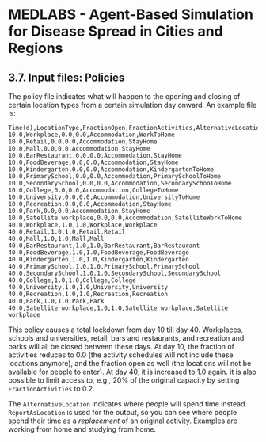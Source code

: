 # MEDLABS - Agent-Based Simulation for Disease Spread in Cities and Regions

## 3.7. Input files: Policies

The policy file indicates what will happen to the opening and closing of certain location types from a certain simulation day onward. An example file is:

```
Time(d),LocationType,FractionOpen,FractionActivities,AlternativeLocation,ReportAsLocation
10.0,Workplace,0.0,0.0,Accommodation,WorkToHome
10.0,Retail,0.0,0.0,Accommodation,StayHome
10.0,Mall,0.0,0.0,Accommodation,StayHome
10.0,BarRestaurant,0.0,0.0,Accommodation,StayHome
10.0,FoodBeverage,0.0,0.0,Accommodation,StayHome
10.0,Kindergarten,0.0,0.0,Accommodation,KindergartenToHome
10.0,PrimarySchool,0.0,0.0,Accommodation,PrimarySchoolToHome
10.0,SecondarySchool,0.0,0.0,Accommodation,SecondarySchooToHome
10.0,College,0.0,0.0,Accommodation,CollegeToHome
10.0,University,0.0,0.0,Accommodation,UniversityToHome
10.0,Recreation,0.0,0.0,Accommodation,StayHome
10.0,Park,0.0,0.0,Accommodation,StayHome
10.0,Satellite workplace,0.0,0.0,Accommodation,SatelliteWorkToHome
40.0,Workplace,1.0,1.0,Workplace,Workplace
40.0,Retail,1.0,1.0,Retail,Retail
40.0,Mall,1.0,1.0,Mall,Mall
40.0,BarRestaurant,1.0,1.0,BarRestaurant,BarRestaurant
40.0,FoodBeverage,1.0,1.0,FoodBeverage,FoodBeverage
40.0,Kindergarten,1.0,1.0,Kindergarten,Kindergarten
40.0,PrimarySchool,1.0,1.0,PrimarySchool,PrimarySchool
40.0,SecondarySchool,1.0,1.0,SecondarySchool,SecondarySchool
40.0,College,1.0,1.0,College,College
40.0,University,1.0,1.0,University,University
40.0,Recreation,1.0,1.0,Recreation,Recreation
40.0,Park,1.0,1.0,Park,Park
40.0,Satellite workplace,1.0,1.0,Satellite workplace,Satellite workplace
```

This policy causes a total lockdown from day 10 till day 40. Workplaces, schools and universities, retail, bars and restaurants, and recreation and parks will all be closed between these days. At day 10, the fraction of activities reduces to 0.0 (the activity schedules will not include these locations anymore), and the fraction open as well (the locations will not be available for people to enter). At day 40, it is increased to 1.0 again. it is also possible to limit access to, e.g., 20% of the original capacity by setting `FractionActivities` to 0.2. 

The `AlternativeLocation` indicates where people will spend time instead. `ReportAsLocation` is used for the output, so you can see where people spend their time as a *replacement* of an original activity. Examples are working from home and studying from home.
